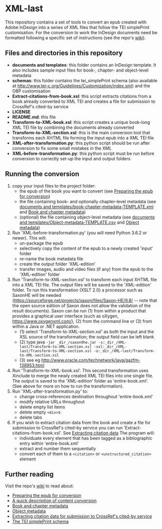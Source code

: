 # XML-last

This repository contains a set of tools to convert an epub created with Adobe InDesign into a series of XML files that follow the TEI simplePrint customisation. For the conversion to work the InDesign documents need be formatted following a specific set of instructions (see the repo's [wiki](https://github.com/OpenBookPublishers/XML-last/wiki)).

## Files and directories in this repository
* __documents and templates__: this folder contains an InDesign template. It also includes sample input files for book-, chapter- and object-level metadata
* __schemas__: this folder contains the tei_simplePrint schema (also available at http://www.tei-c.org/Guidelines/Customization/index.xml) and the OBP customisation
* __Extract-citations-from-book.xsl__: this script extracts citations from a book already converted to XML TEI and creates a file for submission to CrossRef's cited-by service
* __LICENSE__
* __README.md__: this file
* __Transform-to-XML-book.xsl__: this script creates a unique book-long XML TEI file by combining the documents already converted
* __Transform-to-XML-section.xsl__: this is the main conversion tool that transforms each XHTML file forming the input epub into a XML TEI file
* __XML-after-transformation.py__: this python script should be run after conversion to fix some small mistakes in the XML
* __XML-before-transformation.py__: this python script must be run before conversion to correctly set-up the input and output folders

## Running the conversion
1. copy your input files to the project folder:
	* the epub of the book you want to convert (see [Preparing the epub for conversion](https://github.com/OpenBookPublishers/XML-last/wiki/Preparing-the-epub-for-conversion))
	* the file containing book- and optionally chapter-level metadata (see [documents and templates/book-chapter-metadata-TEMPLATE.xml](https://github.com/OpenBookPublishers/XML-last/blob/master/documents%20and%20templates/book-chapter-metadata-TEMPLATE.xml) and [Book and chapter metadata](https://github.com/OpenBookPublishers/XML-last/wiki/Book-and-chapter-metadata))
	* (optional) the file containing object-level metadata (see [documents and templates/Object-metadata-TEMPLATE.csv](https://github.com/OpenBookPublishers/XML-last/blob/master/documents%20and%20templates/Object-metadata-TEMPLATE.csv) and [Object metadata](https://github.com/OpenBookPublishers/XML-last/wiki/Object-metadata)) 
2. Run 'XML-before-transformation.py' (you will need Python 3.6.2 or newer). This will:
	* un-package the epub
	* selectively copy the content of the epub to a newly created 'input' folder
	* re-name the book metadata file
	* create the output folder 'XML-edition'
	* transfer images, audio and video files (if any) from the epub to the 'XML-edition' folder
3. Run 'Transform-to-XML-section.xsl'  to transform each input XHTML file into a XML TEI file. The output files will be saved to the 'XML-edition' folder. To run this transformation (XSLT 2.0) a processor such as SaxonHE will be needed (https://sourceforge.net/projects/saxon/files/Saxon-HE/9.8/ -- note that the open source edition of Saxon does not allow the validation of the result documents). Saxon can be run (1) from within a product that provides a graphical user interface (such as oXygen, https://www.oxygenxml.com/), (2) from the command line or (3) from within a Java or .NET application.
	* (1) select 'Transform-to-XML-section.xsl' as both the input and the XSL source of the transformation; the output field can be left blank
	* (2) type java `-jar _dir_/saxon9he.jar -s:_dir_/XML-last/Transform-to-XML-section.xsl -xsl:_dir_/XML-last/Transform-to-XML-section.xsl -o:_dir_/XML-last/Transform-to-XML-section.xsl`
	* (3) see eg http://www.oracle.com/technetwork/java/gazfm-138953.html
4. Run 'Transform-to-XML-book.xsl'. This second transformation uses Xinclude to merge the newly created XML TEI files into one single file. The output is saved to the 'XML-edition' folder as 'entire-book.xml'. (See above for more on how to run the transformation).
5. Run 'XML-after-transformation.py' to:
	* change cross-references destination throughout 'entire-book.xml'
	* modify relative URLs throughout
	* delete empty list items
	* delete empty `<div>`s
	* delete tabs
6. If you wish to extract citation data from the book and create a file for submission to CrossRef's cited-by service you can run 'Extract-citations-from-book.xsl'. See [Extracting citation data](https://github.com/OpenBookPublishers/XML-last/wiki/Extracting-citation-data) The program will:
	* individuate every element that has been tagged as a bibliographic entry within 'entire-book.xml' 
	* extract and number them sequentially
	* convert each of them to a `<citation>` or `<unstructured_citation>` element

## Further reading
Visit the repo's [wiki](https://github.com/OpenBookPublishers/XML-last/wiki) to read about:
* [Preparing the epub for conversion](https://github.com/OpenBookPublishers/XML-last/wiki/Preparing-the-epub-for-conversion)
* [A quick description of content conversion](https://github.com/OpenBookPublishers/XML-last/wiki/A-quick-description-of-content-conversion)
* [Book and chapter metadata](https://github.com/OpenBookPublishers/XML-last/wiki/Book-and-chapter-metadata)
* [Object metadata](https://github.com/OpenBookPublishers/XML-last/wiki/Object-metadata)
* [Extracting citation data for submission to CrossRef's cited-by service](https://github.com/OpenBookPublishers/XML-last/wiki/Extracting-citation-data)
* [The TEI simplePrint schema](https://github.com/OpenBookPublishers/XML-last/wiki/TEI-simplePrint)
